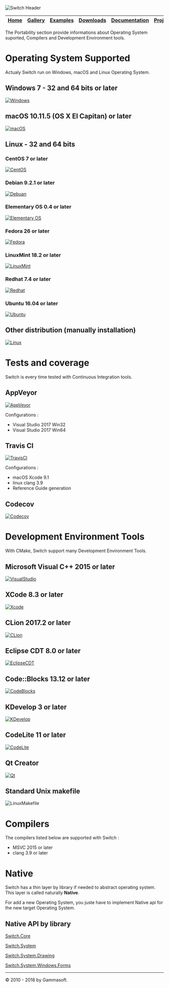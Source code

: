 ![Switch Header](Pictures/SwitchNativeC++port.png)

| [Home](Home.md) | [Gallery](Gallery.md) | [Examples](Examples.md) | [Downloads](Downloads.md) | [Documentation](Documentation.md) | [Project](https://sourceforge.net/projects/switchpro) | [Source](https://github.com/gammasoft71/switch) | [License](License.md) | [Gammasoft](https://gammasoft71.wixsite.com/gammasoft) |
|-----------------|-----------------------|-------------------------|-------------------------|-----------------------------------|-------------------------------------------------------|-------------------------------------------------|-----------------------|---------------------------------------------------------|

The Portability section provide informations about Operating System suported, Compilers and Development Environment tools.

# Operating System Supported

Actualy Switch run on Windows, macOS and Linux Operating System.

## Windows 7 - 32 and 64 bits or later

[![Windows](Pictures/OS/Windows.png)](https://microsoft.com/windows)

## macOS 10.11.5 (OS X El Capitan) or later

[![macOS](Pictures/OS/macOS.jpg)](https://apple.com/macos/)

## Linux - 32 and 64 bits

### CentOS 7 or later

[![CentOS](Pictures/OS/CentOS.png)](https://centos.org)

### Debian 9.2.1 or later

[![Debuan](Pictures/OS/Debian.png)](https://debian.org)

### Elementary OS 0.4 or later

[![Elementary OS](Pictures/OS/ElementaryOS.png)](https://elementary.io)

### Fedora 26 or later

[![Fedora](Pictures/OS/Fedora.png)](https://getfedora.org)

### LinuxMint 18.2 or later

[![LinuxMint](Pictures/OS/LinuxMint.png)](https://linuxmint.com)

### Redhat 7.4 or later

[![Redhat](Pictures/OS/Redhat.png)](https://redhat.com)

### Ubuntu 16.04 or later

[![Ubuntu](Pictures/OS/Ubuntu.png)](https://ubuntu.com)

## Other distribution (manually installation)

[![Linux](Pictures/OS/Linux.png)](https://linux.org)

# Tests and coverage

Switch is every time tested with Continuous Integration tools.

## AppVeyor

[![AppVeyor](Pictures/CI/AppVeyor.png)](https://ci.appveyor.com)

Configurations :

* Visual Studio 2017 Win32
* Visual Studio 2017 Win64

## Travis CI

[![TravisCI](Pictures/CI/TravisCI.png)](https://travis-ci.org)

Configurations :
* macOS Xcode 9.1
* linux clang 3.9
* Reference Guide generation

## Codecov

[![Codecov](Pictures/CI/Codecov.png)](https://codecov.io)

# Development Environment Tools

With CMake, Switch support many Development Environment Tools.

## Microsoft Visual C++ 2015 or later

[![VisualStudio](Pictures/DevTools/VisualStudio.png)](https://visualstudio.com)

## XCode 8.3 or later

[![Xcode](Pictures/DevTools/Xcode.png)](https://developer.apple.com/xcode)

## CLion 2017.2 or later

[![CLion](Pictures/DevTools/CLion.png)](https://jetbrains.com/clion)

## Eclipse CDT 8.0 or later

[![EclipseCDT](Pictures/DevTools/EclipseCDT.png)](https://eclipse.org/cdt)

## Code::Blocks 13.12 or later

[![CodeBlocks](Pictures/DevTools/CodeBlocks.png)](http://codeblocks.org)

## KDevelop 3 or later

[![KDevelop](Pictures/DevTools/KDevelop.png)](https://kdevelop.org)

## CodeLite 11 or later

[![CodeLite](Pictures/DevTools/CodeLite.png)](https://codelite.org)

## Qt Creator

[![Qt](Pictures/DevTools/QtCreator.png)](https://qt.io)

## Standard Unix makefile

![LinuxMakefile](Pictures/DevTools/LinuxMakefile.png)

# Compilers

The compilers listed below are supported with Switch :

* MSVC 2015 or later
* clang 3.9 or later 
<!--* GCC 6 or later-->

# Native

Switch has a thin layer by library if needed to abstract operating system. This layer is called naturally **Native**.

For add a new Operating System, you juste have to implement Native api for the new target Operating System.

## Native API by library

[Switch.Core](../src/Switch.Core/src/Native/Api.hpp)

[Switch.System](../src/Switch.System/src/Native/Api.hpp)

[Switch.System.Drawing](../src/Switch.System.Drawing/src/Native/Api.hpp)

[Switch.System.Windows.Forms](../src/Switch.System.Windows.Forms/src/Native/Api.hpp)

______________________________________________________________________________________________

© 2010 - 2018 by Gammasoft.
